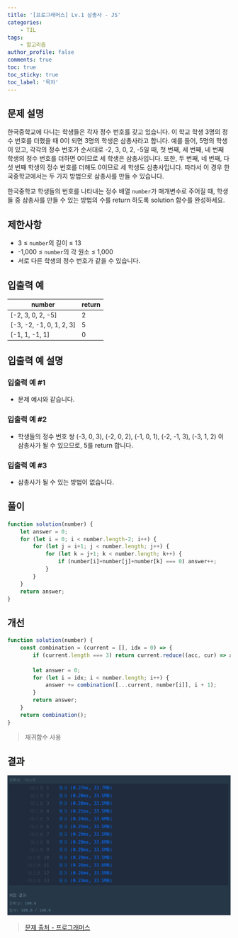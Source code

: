 ```yaml
---
title: '[프로그래머스] Lv.1 삼총사 - JS'
categories:
    - TIL
tags:
    - 알고리즘
author_profile: false
comments: true
toc: true
toc_sticky: true
toc_label: '목차'
---
```


## 문제 설명
한국중학교에 다니는 학생들은 각자 정수 번호를 갖고 있습니다. 이 학교 학생 3명의 정수 번호를 더했을 때 0이 되면 3명의 학생은 삼총사라고 합니다. 예를 들어, 5명의 학생이 있고, 각각의 정수 번호가 순서대로 -2, 3, 0, 2, -5일 때, 첫 번째, 세 번째, 네 번째 학생의 정수 번호를 더하면 0이므로 세 학생은 삼총사입니다. 또한, 두 번째, 네 번째, 다섯 번째 학생의 정수 번호를 더해도 0이므로 세 학생도 삼총사입니다. 따라서 이 경우 한국중학교에서는 두 가지 방법으로 삼총사를 만들 수 있습니다.

한국중학교 학생들의 번호를 나타내는 정수 배열 `number`가 매개변수로 주어질 때, 학생들 중 삼총사를 만들 수 있는 방법의 수를 return 하도록 solution 함수를 완성하세요.

## 제한사항
* 3 ≤ `number`의 길이 ≤ 13
* -1,000 ≤ `number`의 각 원소 ≤ 1,000
* 서로 다른 학생의 정수 번호가 같을 수 있습니다.

## 입출력 예

| number                   | return |
|--------------------------|--------|
| [-2, 3, 0, 2, -5]        | 2      |
| [-3, -2, -1, 0, 1, 2, 3] | 5      |
| [-1, 1, -1, 1]           | 0      |

## 입출력 예 설명
### 입출력 예 #1
* 문제 예시와 같습니다.

### 입출력 예 #2
* 학생들의 정수 번호 쌍 (-3, 0, 3), (-2, 0, 2), (-1, 0, 1), (-2, -1, 3), (-3, 1, 2) 이 삼총사가 될 수 있으므로, 5를 return 합니다.

### 입출력 예 #3
* 삼총사가 될 수 있는 방법이 없습니다.

## 풀이
```javascript
function solution(number) {
    let answer = 0;
    for (let i = 0; i < number.length-2; i++) {
        for (let j = i+1; j < number.length; j++) {
            for (let k = j+1; k < number.length; k++) {
                if (number[i]+number[j]+number[k] === 0) answer++;
            }
        }
    }
    return answer;
}
```

## 개선
```javascript
function solution(number) {
    const combination = (current = [], idx = 0) => {
        if (current.length === 3) return current.reduce((acc, cur) => acc + cur, 0) === 0;
        
        let answer = 0;
        for (let i = idx; i < number.length; i++) {
            answer += combination([...current, number[i]], i + 1);
        }
        return answer;
    }
    return combination();
}
```
> 재귀함수 사용

## 결과
![result](/assets/images/2023/08-31/algorithm-37-result.png)

>[문제 출처 - 프로그래머스](https://school.programmers.co.kr/learn/courses/30/lessons/131705)